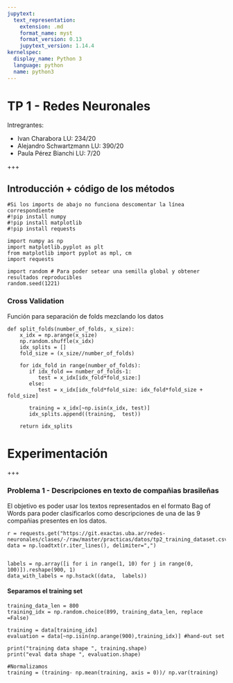 ```yaml
---
jupytext:
  text_representation:
    extension: .md
    format_name: myst
    format_version: 0.13
    jupytext_version: 1.14.4
kernelspec:
  display_name: Python 3
  language: python
  name: python3
---
```


# TP 1 - Redes Neuronales
Intregrantes: 
- Ivan Charabora LU: 234/20
- Alejandro Schwartzmann LU: 390/20
- Paula Pérez Bianchi LU: 7/20

+++

## Introducción + código de los métodos

```{code-cell} ipython3
#Si los imports de abajo no funciona descomentar la línea correspondiente
#!pip install numpy
#!pip install matplotlib
#!pip install requests
```

```{code-cell} ipython3
import numpy as np
import matplotlib.pyplot as plt
from matplotlib import pyplot as mpl, cm
import requests

import random # Para poder setear una semilla global y obtener resultados reproducibles
random.seed(1221)
```

### Cross Validation
Función para separación de folds mezclando los datos  

```{code-cell} ipython3
def split_folds(number_of_folds, x_size):
    x_idx = np.arange(x_size)
    np.random.shuffle(x_idx)
    idx_splits = []
    fold_size = (x_size//number_of_folds)
    
    for idx_fold in range(number_of_folds):
       if idx_fold == number_of_folds-1:
          test = x_idx[idx_fold*fold_size:]
       else:
          test = x_idx[idx_fold*fold_size: idx_fold*fold_size + fold_size]
       
       training = x_idx[~np.isin(x_idx, test)]
       idx_splits.append((training,  test))
    
    return idx_splits
```

# Experimentación

+++

### Problema 1 - Descripciones en texto de compañias brasileñas 

El objetivo es poder usar los textos representados en el formato Bag of Words para poder clasificarlos como descripciones de una de las 9 compañias presentes en los datos.

```{code-cell} ipython3
r = requests.get("https://git.exactas.uba.ar/redes-neuronales/clases/-/raw/master/practicas/datos/tp2_training_dataset.csv")
data = np.loadtxt(r.iter_lines(), delimiter=",")


labels = np.array([i for i in range(1, 10) for j in range(0, 100)]).reshape(900, 1)
data_with_labels = np.hstack((data,  labels))
```

#### Separamos el training set 

```{code-cell} ipython3
training_data_len = 800
training_idx = np.random.choice(899, training_data_len, replace =False)

training = data[training_idx]
evaluation = data[~np.isin(np.arange(900),training_idx)] #hand-out set 

print("training data shape ", training.shape)
print("eval data shape ", evaluation.shape)

#Normalizamos 
training = (training- np.mean(training, axis = 0))/ np.var(training)
```
